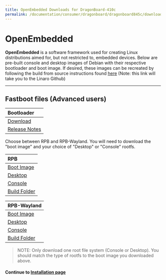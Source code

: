 ```yaml
---
title: OpenEmbedded Downloads for DragonBoard-410c
permalink: /documentation/consumer/dragonboard/dragonboard845c/downloads/open-embedded.md.html
---
```

# OpenEmbedded

**OpenEmbedded** is a software framework used for creating Linux distributions aimed for, but not restricted to, embedded devices. Below are pre-built console and desktop images of Debian with their respective bootloader and boot image. If desired, these images can be recreated by following the build from source instructions found [here](https://github.com/Linaro/documentation/blob/master/Reference-Platform/CECommon/OE.md) (Note: this link will take you to the Linaro Github)

***

## Fastboot files (Advanced users)

| Bootloader                                                                                                                              |
|:----------------------------------------------------------------------------------------------------------------------------------------|
| [Download](http://releases.linaro.org/96boards/dragonboard845c/linaro/rescue/latest/dragonboard-845c-bootloader-ufs-linux-*.zip)       |
| [Release Notes](http://releases.linaro.org/96boards/dragonboard845c/linaro/rescue/latest/)      |

Choose between RPB and RPB-Wayland. You will need to download the "boot image" and your choice of "Desktop" or "Console" rootfs.

| RPB                                                                                                                                     |
|:----------------------------------------------------------------------------------------------------------------------------------------|
| [Boot Image](http://releases.linaro.org/96boards/dragonboard845c/linaro/openembedded/latest/rpb/boot--*-r0-dragonboard-845c-*.img) |
| [Desktop](http://releases.linaro.org/96boards/dragonboard845c/linaro/openembedded/latest/rpb/rpb-desktop-image-dragonboard-845c-*.rootfs.ext4.gz) |
| [Console](http://releases.linaro.org/96boards/dragonboard845c/linaro/openembedded/latest/rpb/rpb-console-image-dragonboard-845c-*.rootfs.ext4.gz) |
| [Build Folder](http://releases.linaro.org/96boards/dragonboard845c/linaro/openembedded/latest/rpb/)                         |

| RPB-Wayland                                                                                                                             |
|:----------------------------------------------------------------------------------------------------------------------------------------|
| [Boot Image](http://releases.linaro.org/96boards/dragonboard845c/linaro/openembedded/latest/rpb-wayland/boot--*-r0-dragonboard-845c-*.img) |
| [Desktop](http://releases.linaro.org/96boards/dragonboard845c/linaro/openembedded/latest/rpb-wayland/rpb-weston-image-test-dragonboard-845c-*.rootfs.ext4.gz) |
| [Console](http://releases.linaro.org/96boards/dragonboard845c/linaro/openembedded/latest/rpb-wayland/rpb-console-image-dragonboard-845c-*.rootfs.ext4.gz) |
| [Build Folder](http://releases.linaro.org/96boards/dragonboard845c/linaro/openembedded/latest/rpb/)                 |

> NOTE: Only download one root file system (Console or Desktop). You should match the type of rootfs to the boot image you downloaded above.

#### Continue to [Installation page](../installation/)

